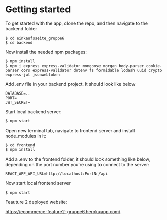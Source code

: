 # Getting started

To get started with the app, clone the repo, and 
then navigate to the backend folder

```
$ cd einkaufsseite_gruppe6
$ cd backend
```

Now install the needed npm packages:

```
$ npm install
$ npm i express express-validator mongoose morgan body-parser cookie-parser cors express-validator dotenv fs formidable lodash uuid crypto express-jwt jsonwebtoken
```

Add .env file in your backend project. It should look like below

```
DATABASE=..
PORT=
JWT_SECRET=
```

Start local backend server:

```
$ npm start 
```

Open new terminal tab, navigate to frontend server and install node_modules in it:

```
$ cd frontend
$ npm install
```

Add a .env to the frontend folder, it should look something like below, depending on the port number you're using to connect to the server:

```
REACT_APP_API_URL=http://localhost:PortNr/api
```

Now start local frontend server

```
$ npm start 
```

Feauture 2 deployed website:

https://ecommerce-feature2-gruppe6.herokuapp.com/
